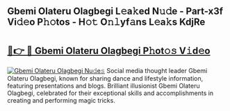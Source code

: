 ## Gbemi Olateru Olagbegi L𝚎a𝚔ed N𝚞𝚍e - Part-x3f Vi𝚍𝚎o P𝚑𝚘tos - H𝚘𝚝 O𝚗𝚕yf𝚊ns L𝚎a𝚔s KdjRe

# <h2><a href="http://kf2tsf.oniu.top/?m=Gbemi+Olateru+Olagbegi">🔗👉 🔴 Gbemi Olateru Olagbegi P𝚑ot𝚘𝚜 V𝚒d𝚎o</a></h2>

[![Gbemi Olateru Olagbegi Nu𝚍e𝚜](https://i.imgur.com/0qMVB7G.gif)](http://kf2tsf.oniu.top/?m=Gbemi+Olateru+Olagbegi)
Social media thought leader Gbemi Olateru Olagbegi, known for sharing dance and lifestyle information, featuring presentations and blogs. Brilliant illusionist Gbemi Olateru Olagbegi, celebrated for their exceptional skills and accomplishments in creating and performing magic tricks.  
